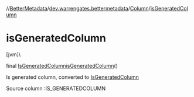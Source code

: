 //[BetterMetadata](../../../index.md)/[dev.warrengates.bettermetadata](../index.md)/[Column](index.md)/[isGeneratedColumn](is-generated-column.md)

# isGeneratedColumn

[jvm]\

final [IsGeneratedColumn](../-is-generated-column/index.md)[isGeneratedColumn](is-generated-column.md)()

Is generated column, converted to [IsGeneratedColumn](../-is-generated-column/index.md)

Source column :IS_GENERATEDCOLUMN

